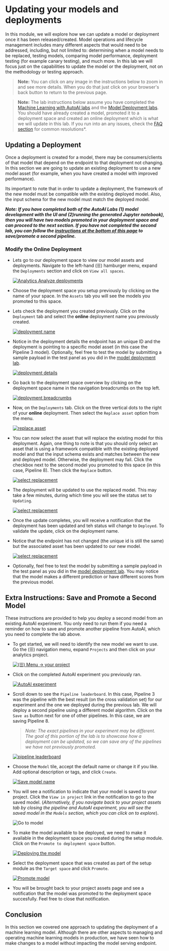 # Updating your models and deployments

In this module, we will explore how we can update a model or deployment once it has been released/created. Model operations and lifecycle management includes many different aspects that would need to be addressed, including, but not limited to: determining when a model needs to be replaced, testing models, comparing model performance, deployment testing (for example canary testing), and much more. In this lab we will focus just on the capabilities to update the model or the deployment, not on the methodology or testing approach.

> **Note:** You can click on any image in the instructions below to zoom in and see more details. When you do that just click on your browser's back button to return to the previous page.

> **Note:** The lab instructions below assume you have completed the [Machine Learning with AutoAI labs](../ml-model-development-autoai/README.md) and the [Model Deployment labs](../ml-model-deployment/README.md). You should have already created a model, promoted it to a deployment space and created an online deployment which is what we will update in this lab. If you run into an any issues, check the [FAQ section](../faq/README.md) for common resolutions*.

## Updating a Deployment

Once a deployment is created for a model, there may be consumers/clients of that model that depend on the endpoint to that deployment not changing. In this section we are going to update an existing deployment to use a new model asset (for example, when you have created a model with improved performance).

Its important to note that in order to update a deployment, the framework of the new model must be compatible with the existing deployed model. Also, the input schema for the new model must match the deployed model.

***Note: If you have completed both of the AutoAI Labs (1) model development with the UI and (2)running the generated Jupyter notebook), then you will have two models promoted in your deployment space and can proceed to the next section. If you have not completed the second lab, you can follow the [instructions at the bottom of this page](#extra-instructions:-save-and-promote-a-second-model) to save/promote a second pipeline.***

### Modify the Online Deployment

* Lets go to our deployment space to view our model assets and deployments. Navigate to the left-hand (☰) hamburger menu, expand the `Deployments` section and click on `View all spaces`.

    [![Analytics Analyze deployments](../images/navigation/menu-analytics-deployments.png)](../images/navigation/menu-analytics-deployments.png)

* Choose the deployment space you setup previously by clicking on the name of your space. In the `Assets` tab you will see the models you promoted to this space.

* Lets check the deployment you created previously. Click on the `Deployment` tab and select the **online** deployment name you previously created.

    [![deployment name](../images/deployment/deployment-name-overview.png)](../images/deployment/deployment-name-overview.png)

* Notice in the deployment details the endpoint has an unique ID and the deployment is pointing to a specific model asset (in this case the Pipeline 3 model). Optionally, feel free to test the model by submitting a sample payload in the test panel as you did in the [model deployment lab](../ml-model-deployment/README.md#test-online-model-deployment).

    [![deployment details](../images/deployment/deployment-name-details.png)](../images/deployment/deployment-name-details.png)

* Go back to the deployment space overview by clicking on the deployment space name in the navigation breadcrumbs on the top left.

    [![deployment breadcrumbs](../images/deployment/deployment-name-menu.png)](../images/deployment/deployment-name-menu.png)

* Now, on the `Deployments` tab. Click on the three vertical dots to the right of your **online** deployment. Then select the `Replace asset` option from the menu.

    [![replace asset](../images/deployment/deployment-replace-asset.png)](../images/deployment/deployment-replace-asset.png)

* You can now select the asset that will replace the existing model for this deployment. Again, one thing to note is that you should only select an asset that is using a framework compatible with the existing deployed model and that the input schema exists and matches between the new and deployed model. Otherwise, the deployment may fail. Click the checkbox next to the second model you promoted to this space (in this case, Pipeline 8). Then click the `Replace` button.

    [![select replacement](../images/deployment/deployment-replace-asset-select.png)](../images/deployment/deployment-replace-asset-select.png)

* The deployment will be updated to use the replaced model. This may take a few minutes, during which time you will see the status set to `Updating`.

    [![select replacement](../images/deployment/deployment-replace-asset-updating.png)](../images/deployment/deployment-replace-asset-updating.png)

* Once the update completes, you will receive a notification that the deployment has been updated and teh status will change to `Deployed`. To validate the update, click on the deployment name.

* Notice that the endpoint has not changed (the unique id is still the same) but the associated asset has been updated to our new model.

    [![select replacement](../images/deployment/deployment-validate-update.png)](../images/deployment/deployment-validate-update.png)

* Optionally, feel free to test the model by submitting a sample payload in the test panel as you did in the [model deployment lab](../ml-model-deployment/README.md#test-online-model-deployment). You may notice that the model makes a different prediction or have different scores from the previous model.

## Extra Instructions: Save and Promote a Second Model

These instructions are provided to help you deploy a second model from an existing AutoAI experiment. You only need to run them if you need a reminder on how to save and promote another pipeline from AutoAI, which you need to complete the lab above.

* To get started, we will need to identify the new model we want to use. Go the (☰) navigation menu, expand `Projects` and then click on your analytics project.

    [![(☰) Menu -> your project](../images/navigation/menu-projects.png)](../images/navigation/menu-projects.png)

* Click on the completed AutoAI experiment you previously ran.

    [![AutoAI experiment](../images/autoai/select-completed-autoaiexp.png)](../images/autoai/select-completed-autoaiexp.png)

* Scroll down to see the `Pipeline leaderboard`. In this case, Pipeline 3 was the pipeline with the best result (on the cross validation set) for our experiment and the one we deployed during the previous lab. We will deploy a second pipeline using a different model algorithm. Click on the `Save as` button next for one of other pipelines. In this case, we are saving Pipeline 8.

    > *Note: The exact pipelines in your experiment may be different. The goal of this portion of the lab is to showcase how a deployment can be updated, so we can save any of the pipelines we have not previously promoted.*

    [![pipeline leaderboard](../images/autoai/save-second-model.png)](../images/autoai/save-second-model.png)

* Choose the `Model` tile, accept the default name or change it if you like. Add optional description or tags, and click `Create`.

    [![Save model name](../images/autoai/autoai-save-model-name.png)](../images/autoai/autoai-save-model-name.png)

* You will see a notification to indicate that your model is saved to your project. Click the `View in project` link in the notification to go to the saved model. (*Alternatively, if you navigate back to your project assets tab by closing the pipeline and AutoAI experiment, you will see the saved model in the `Models` section, which you can click on to explore*).

    ![Go to model](../images/autoai/autoai-save-notification.png)

* To make the model available to be deployed, we need to make it available in the deployment space you created during the setup module. Click on the `Promote to deployment space` button.

    [![Deploying the model](../images/autoai/autoai-promote-to-space.png)](../images/autoai/autoai-promote-to-space.png)

* Select the deployment space that was created as part of the setup module as the `Target space` and click `Promote`.

    [![Promote model](../images/autoai/autoai-promote-to-space-confirm.png)](../images/autoai/autoai-promote-to-space-confirm.png)

* You will be brought back to your project assets page and see a notification that the model was promoted to the deployment space succesfully. Feel free to close that notification.

## Conclusion

In this section we covered one approach to updating the deployment of a machine learning model. Although there are other aspects to managing and operating machine learning models in production, we have seen how to make changes to a model without impacting the model serving endpoint.

